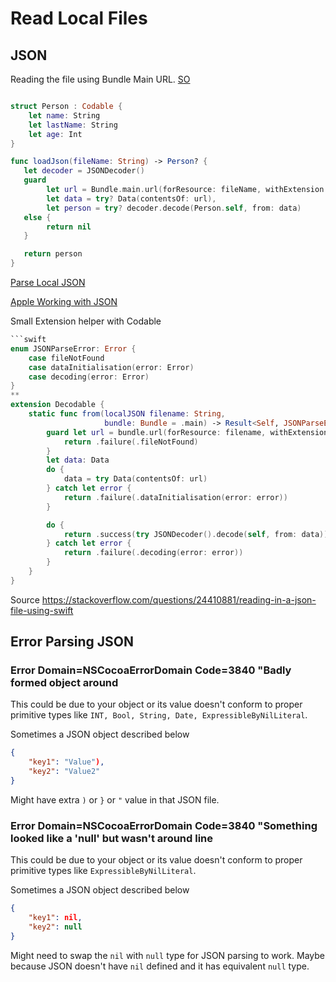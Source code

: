 # Read Local Files


## JSON
Reading the file using Bundle Main URL.
[SO](https://stackoverflow.com/questions/24410881/reading-in-a-json-file-using-swift)
```swift

struct Person : Codable {
    let name: String
    let lastName: String
    let age: Int
}

func loadJson(fileName: String) -> Person? {
   let decoder = JSONDecoder()
   guard
        let url = Bundle.main.url(forResource: fileName, withExtension: "json"),
        let data = try? Data(contentsOf: url),
        let person = try? decoder.decode(Person.self, from: data)
   else {
        return nil
   }

   return person
}

```


[Parse Local JSON](https://praveenkommuri.medium.com/how-to-read-parse-local-json-file-in-swift-28f6cec747cf)


[Apple Working with JSON](https://developer.apple.com/swift/blog/?id=37)


Small Extension helper with Codable

```swift
```swift
enum JSONParseError: Error {
    case fileNotFound
    case dataInitialisation(error: Error)
    case decoding(error: Error)
}
**
extension Decodable {
    static func from(localJSON filename: String,
                     bundle: Bundle = .main) -> Result<Self, JSONParseError> {
        guard let url = bundle.url(forResource: filename, withExtension: "json") else {
            return .failure(.fileNotFound)
        }
        let data: Data
        do {
            data = try Data(contentsOf: url)
        } catch let error {
            return .failure(.dataInitialisation(error: error))
        }

        do {
            return .success(try JSONDecoder().decode(self, from: data))
        } catch let error {
            return .failure(.decoding(error: error))
        }
    }
}
```
Source
https://stackoverflow.com/questions/24410881/reading-in-a-json-file-using-swift




## Error Parsing JSON

### Error Domain=NSCocoaErrorDomain Code=3840 "Badly formed object around

This could be due to your object or its value doesn't conform to proper primitive types like `INT, Bool, String, Date, ExpressibleByNilLiteral`.

Sometimes a JSON object described below
```json
{
	"key1": "Value"),
	"key2": "Value2"
}
```
Might have extra `)` or `}` or `"` value in that JSON file.

### Error Domain=NSCocoaErrorDomain Code=3840 "Something looked like a 'null' but wasn't around line

This could be due to your object or its value doesn't conform to proper primitive types like `ExpressibleByNilLiteral`.

Sometimes a JSON object described below
```json
{
	"key1": nil,
	"key2": null
}
```
Might need to swap the `nil` with `null` type for JSON parsing to work. Maybe because JSON doesn't have `nil` defined and it has equivalent `null` type.
